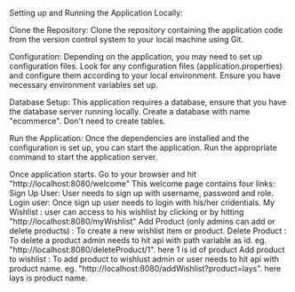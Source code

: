 Setting up and Running the Application Locally:

Clone the Repository:
Clone the repository containing the application code from the version control system to your local machine using Git.

Configuration:
Depending on the application, you may need to set up configuration files. 
Look for any configuration files (application.properties) and configure them according to your local environment. 
Ensure you have necessary environment variables set up.

Database Setup:
This application requires a database, ensure that you have the database server running locally.
Create a database with name "ecommerce". Don't need to create tables.

Run the Application:
Once the dependencies are installed and the configuration is set up, you can start the application. 
Run the appropriate command to start the application server.

Once application starts. Go to your browser and hit "http://localhost:8080/welcome"
This welcome page contains four links:
Sign Up User: User needs to sign up with username, password and role.
Login user: Once sign up user needs to login with his/her cridentials.
My Wishlist : user can access to his wishlist by clicking or by hitting "http://localhost:8080/myWishlist"
Add Product (only admins can add or delete products) : To create a new wishlist item or product.
Delete Product : To delete a product admin needs to hit api with path variable as id. eg. "http://localhost:8080/deleteProduct/1". here 1 is id of product
Add product to wishlist : To add product to wishlust admin or user needs to hit api with product name. eg. "http://localhost:8080/addWishlist?product=lays". here lays is product name.


